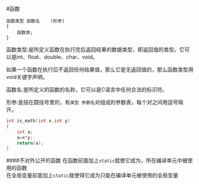 #函数
```text
函数类型 函数名	(形参)
{
	函数体;
}
```
函数类型:是所定义函数在执行完后返回结果的数据类型，即返回值的类型。它可以是int、float、double、char、void。

如果一个函数在执行后不返回任何结果值，那么它是无返回值的，那么函数类型用void关键字声明。

函数名:是所定义的函数的名称，它可以是C语言中任何合法的标识符。

形参:是括在圆括号里的，有`类型 参数名`对组成的参数表，每个对之间用逗号隔开。
```c
int is_math(int x,int y)
{
	int a;
	a=x*y;
	return(a);
}
```
####不对外公开的函数
在函数前面加上`static`就使它成为，所在编译单元中被使用的函数   
在全局变量前面加上`static`就使得它成为只能在编译单元被使用的全局变量   
